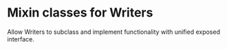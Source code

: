 # Mixin classes for Writers

Allow Writers to subclass and implement functionality with unified exposed interface.